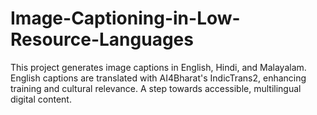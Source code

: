 # Image-Captioning-in-Low-Resource-Languages
This project generates image captions in English, Hindi, and Malayalam. English captions are translated with AI4Bharat's IndicTrans2, enhancing training and cultural relevance. A step towards accessible, multilingual digital content.
